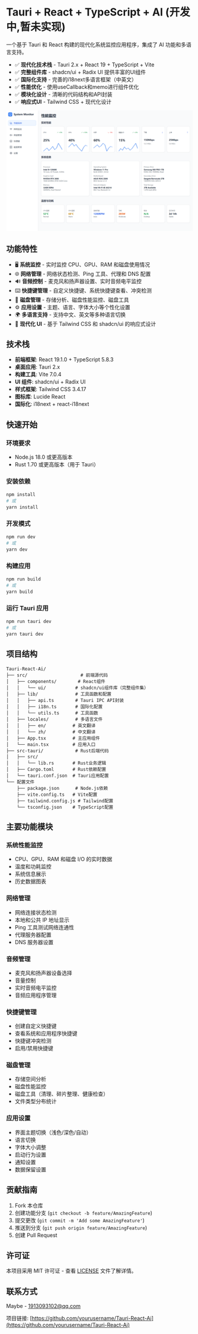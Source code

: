 # Tauri + React + TypeScript + AI (开发中,暂未实现)

一个基于 Tauri 和 React 构建的现代化系统监控应用程序，集成了 AI 功能和多语言支持。

- ✅ **现代化技术栈** - Tauri 2.x + React 19 + TypeScript + Vite  
- ✅ **完整组件库** - shadcn/ui + Radix UI 提供丰富的UI组件
- ✅ **国际化支持** - 完善的i18next多语言框架（中英文）
- ✅ **性能优化** - 使用useCallback和memo进行组件优化
- ✅ **模块化设计** - 清晰的代码结构和API封装
- ✅ **响应式UI** - Tailwind CSS + 现代化设计

![](img/Snipaste_2025-09-02_18-20-53.png)

## 功能特性

- 🖥️ **系统监控** - 实时监控 CPU、GPU、RAM 和磁盘使用情况
- 🌐 **网络管理** - 网络状态检测、Ping 工具、代理和 DNS 配置
- 🔊 **音频控制** - 麦克风和扬声器设置、实时音频电平监控
- ⌨️ **快捷键管理** - 自定义快捷键、系统快捷键查看、冲突检测
- 💾 **磁盘管理** - 存储分析、磁盘性能监控、磁盘工具
- ⚙️ **应用设置** - 主题、语言、字体大小等个性化设置
- 🌍 **多语言支持** - 支持中文、英文等多种语言切换
- 🎨 **现代化 UI** - 基于 Tailwind CSS 和 shadcn/ui 的响应式设计

## 技术栈

- **前端框架**: React 19.1.0 + TypeScript 5.8.3
- **桌面应用**: Tauri 2.x
- **构建工具**: Vite 7.0.4
- **UI 组件**: shadcn/ui + Radix UI
- **样式框架**: Tailwind CSS 3.4.17
- **图标库**: Lucide React
- **国际化**: i18next + react-i18next

## 快速开始

### 环境要求

- Node.js 18.0 或更高版本
- Rust 1.70 或更高版本（用于 Tauri）

### 安装依赖

```bash
npm install
# 或
yarn install
```

### 开发模式

```bash
npm run dev
# 或
yarn dev
```

### 构建应用

```bash
npm run build
# 或
yarn build
```

### 运行 Tauri 应用

```bash
npm run tauri dev
# 或
yarn tauri dev
```

## 项目结构

```
Tauri-React-Ai/
├── src/                    # 前端源代码
│   ├── components/        # React组件
│   │   └── ui/           # shadcn/ui组件库（完整组件集）
│   ├── lib/              # 工具函数和配置
│   │   ├── api.ts        # Tauri IPC API封装
│   │   ├── i18n.ts       # 国际化配置
│   │   └── utils.ts      # 工具函数
│   ├── locales/          # 多语言文件
│   │   ├── en/          # 英文翻译
│   │   └── zh/          # 中文翻译
│   ├── App.tsx          # 主应用组件
│   └── main.tsx         # 应用入口
├── src-tauri/            # Rust后端代码
│   ├── src/
│   │   └── lib.rs       # Rust业务逻辑
│   ├── Cargo.toml       # Rust依赖配置
│   └── tauri.conf.json  # Tauri应用配置
└── 配置文件
    ├── package.json      # Node.js依赖
    ├── vite.config.ts   # Vite配置
    ├── tailwind.config.js # Tailwind配置
    └── tsconfig.json    # TypeScript配置
```

## 主要功能模块

### 系统性能监控
- CPU、GPU、RAM 和磁盘 I/O 的实时数据
- 温度和功耗监控
- 系统信息展示
- 历史数据图表

### 网络管理
- 网络连接状态检测
- 本地和公共 IP 地址显示
- Ping 工具测试网络连通性
- 代理服务器配置
- DNS 服务器设置

### 音频管理
- 麦克风和扬声器设备选择
- 音量控制
- 实时音频电平监控
- 音频应用程序管理

### 快捷键管理
- 创建自定义快捷键
- 查看系统和应用程序快捷键
- 快捷键冲突检测
- 启用/禁用快捷键

### 磁盘管理
- 存储空间分析
- 磁盘性能监控
- 磁盘工具（清理、碎片整理、健康检查）
- 文件类型分布统计

### 应用设置
- 界面主题切换（浅色/深色/自动）
- 语言切换
- 字体大小调整
- 启动行为设置
- 通知设置
- 数据保留设置

## 贡献指南

1. Fork 本仓库
2. 创建功能分支 (`git checkout -b feature/AmazingFeature`)
3. 提交更改 (`git commit -m 'Add some AmazingFeature'`)
4. 推送到分支 (`git push origin feature/AmazingFeature`)
5. 创建 Pull Request

## 许可证

本项目采用 MIT 许可证 - 查看 [LICENSE](LICENSE) 文件了解详情。

## 联系方式

Maybe - 1913093102@qq.com

项目链接: [https://github.com/yourusername/Tauri-React-Ai](https://github.com/yourusername/Tauri-React-Ai)

